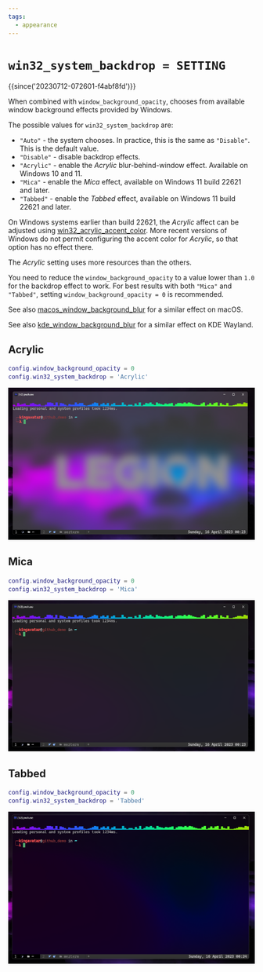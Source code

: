 ```yaml
---
tags:
  - appearance
---
```


# `win32_system_backdrop = SETTING`

{{since('20230712-072601-f4abf8fd')}}

When combined with `window_background_opacity`, chooses from available
window background effects provided by Windows.

The possible values for `win32_system_backdrop` are:

* `"Auto"` - the system chooses. In practice, this is the same as `"Disable"`. This is the default value.
* `"Disable"` - disable backdrop effects.
* `"Acrylic"` - enable the *Acrylic* blur-behind-window effect.  Available on Windows 10 and 11.
* `"Mica"` - enable the *Mica* effect, available on Windows 11 build 22621 and later.
* `"Tabbed"` - enable the *Tabbed* effect, available on Windows 11 build 22621 and later.

On Windows systems earlier than build 22621, the *Acrylic* affect can be
adjusted using [win32_acrylic_accent_color](win32_acrylic_accent_color.md).
More recent versions of Windows do not permit configuring the accent color
for *Acrylic*, so that option has no effect there.

The *Acrylic* setting uses more resources than the others.

You need to reduce the `window_background_opacity` to a value lower than `1.0`
for the backdrop effect to work.  For best results with both `"Mica"` and
`"Tabbed"`, setting `window_background_opacity = 0` is recommended.

See also [macos_window_background_blur](macos_window_background_blur.md) for
a similar effect on macOS.

See also [kde_window_background_blur](kde_window_background_blur.md) for a similar
effect on KDE Wayland.

## Acrylic

```lua
config.window_background_opacity = 0
config.win32_system_backdrop = 'Acrylic'
```

![Acrylic Effect](../../../screenshots/shelldone-acrylic.png)

## Mica

```lua
config.window_background_opacity = 0
config.win32_system_backdrop = 'Mica'
```

![Mica Effect](../../../screenshots/shelldone-mica.png)

## Tabbed

```lua
config.window_background_opacity = 0
config.win32_system_backdrop = 'Tabbed'
```

![Tabbed Effect](../../../screenshots/shelldone-tabbed.png)


